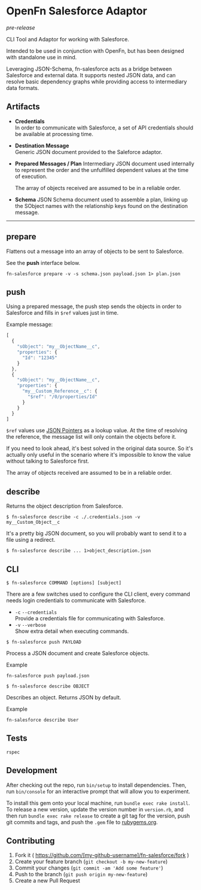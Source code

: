 # OpenFn Salesforce Adaptor

*pre-release*

CLI Tool and Adaptor for working with Salesforce.

Intended to be used in conjunction with OpenFn, but has been designed
with standalone use in mind.

Leveraging JSON-Schema, fn-salesforce acts as a bridge between Salesforce
and external data. It supports nested JSON data, and can resolve
basic dependency graphs while providing access to intermediary data
formats.


Artifacts
---------

* **Credentials**  
  In order to communicate with Salesforce, a set of API credentials should
  be available at processing time.

* **Destination Message**  
  Generic JSON document provided to the Saleforce adaptor.

* **Prepared Messages / Plan**
  Intermediary JSON document used internally to represent the order and
  the unfulfilled dependent values at the time of execution.

  The array of objects received are assumed to be in a reliable order.

* **Schema**
  JSON Schema document used to assemble a plan, linking up the SObject names
  with the relationship keys found on the destination message.

- - -

## prepare

Flattens out a message into an array of objects to be sent to Salesforce.

See the **push** interface below.

```
fn-salesforce prepare -v -s schema.json payload.json 1> plan.json
```


## push

Using a prepared message, the push step sends the objects in order to
Salesforce and fills in `$ref` values just in time.

Example message:

```js
[
  {
    "sObject": "my__ObjectName__c",
    "properties": {
      "Id": "12345"
    }
  },
  {
    "sObject": "my__ObjectName__c",
    "properties": {
      "my__Custom_Reference__c": {
        "$ref": "/0/properties/Id"
      }
    }
  }
]
```

`$ref` values use [JSON Pointers](https://tools.ietf.org/html/rfc6901)
as a lookup value. At the time of resolving the reference, the message
list will only contain the objects before it.

If you need to look ahead, it's best solved in the original data source.
So it's actually only useful in the scenario where it's impossible to know
the value without talking to Salesforce first.

The array of objects received are assumed to be in a reliable order.

## describe

Returns the object description from Salesforce.

```
$ fn-salesforce describe -c ./.credentials.json -v my__Custom_Object__c
```

It's a pretty big JSON document, so you will probably want to send it to
a file using a redirect.

`$ fn-salesforce describe ... 1>object_description.json`


CLI
---

`$ fn-salesforce COMMAND [options] [subject]`

There are a few switches used to configure the CLI client, every command
needs login credentials to communicate with Salesforce.

- `-c` `--credentials`  
  Provide a credentials file for communicating with Salesforce.
- `-v` `--verbose`  
  Show extra detail when executing commands.

`$ fn-salesforce push PAYLOAD`

Process a JSON document and create Salesforce objects.

Example

`fn-salesforce push payload.json`

`$ fn-salesforce describe OBJECT`

Describes an object. Returns JSON by default.

Example

`fn-salesforce describe User`

Tests
-----

`rspec`


## Development

After checking out the repo, run `bin/setup` to install dependencies. 
Then, run `bin/console` for an interactive prompt that will allow you to experiment.

To install this gem onto your local machine, run `bundle exec rake install`. To release a new version, update the version number in `version.rb`, and then run `bundle exec rake release` to create a git tag for the version, push git commits and tags, and push the `.gem` file to [rubygems.org](https://rubygems.org).

## Contributing

1. Fork it ( https://github.com/[my-github-username]/fn-salesforce/fork )
2. Create your feature branch (`git checkout -b my-new-feature`)
3. Commit your changes (`git commit -am 'Add some feature'`)
4. Push to the branch (`git push origin my-new-feature`)
5. Create a new Pull Request
